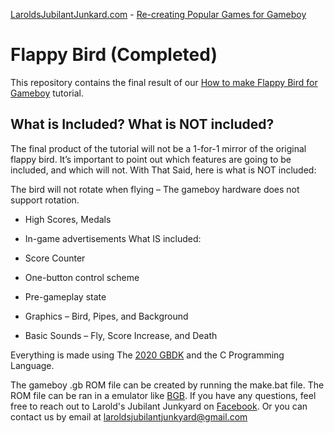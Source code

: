[LaroldsJubilantJunkard.com](LaroldsJubilantJunkard.com) - [Re-creating Popular Games for Gameboy](https://laroldsjubilantjunkyard.com/tutorials/recreating-gameboy-games/)
# Flappy Bird (Completed)
This repository contains the final result of our [How to make Flappy Bird for Gameboy](https://laroldsjubilantjunkyard.com/tutorials/recreating-gameboy-games/flappy-bird/) tutorial. 

## What is Included? What is NOT included?
The final product of the tutorial will not be a 1-for-1 mirror of the original flappy bird. It’s important to point out which features are going to be included, and which will not. With That Said, here is what is NOT included:

The bird will not rotate when flying – The gameboy hardware does not support rotation.
- High Scores, Medals
- In-game advertisements
What IS included:

- Score Counter
- One-button control scheme
- Pre-gameplay state
- Graphics – Bird, Pipes, and Background
- Basic Sounds – Fly, Score Increase, and Death

Everything is made using The [2020 GBDK](https://github.com/gbdk-2020/gbdk-2020) and the C Programming Language.

The gameboy .gb ROM file can be created by running the make.bat file. The ROM file can be ran in a emulator like [BGB](https://bgb.bircd.org/). If you have any questions, feel free to reach out to Larold's Jubilant Junkyard on [Facebook](https://www.facebook.com/LaroldsJubilantJunkyard). Or you can contact us by email at <laroldsjubilantjunkyard@gmail.com>